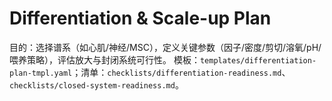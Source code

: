 # Differentiation & Scale-up Plan

目的：选择谱系（如心肌/神经/MSC），定义关键参数（因子/密度/剪切/溶氧/pH/喂养策略），评估放大与封闭系统可行性。
模板：`templates/differentiation-plan-tmpl.yaml`；清单：`checklists/differentiation-readiness.md`、`checklists/closed-system-readiness.md`。
